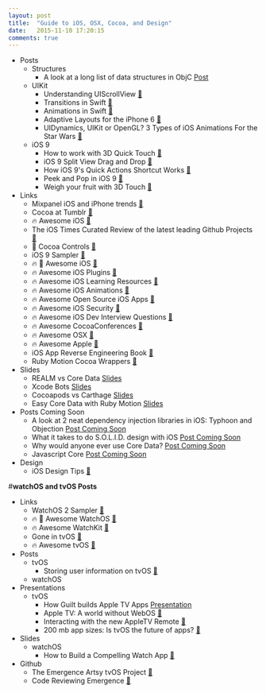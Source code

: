 ```yaml
---
layout: post
title:  "Guide to iOS, OSX, Cocoa, and Design"
date:   2015-11-10 17:20:15
comments: true
---
```


- Posts
    - Structures
        - A look at a long list of data structures in ObjC [Post](http://itshenry.com/2015/11/05/nshash-nsmap.html)
    - UIKit 
        - Understanding UIScrollView [:link:](http://oleb.net/blog/2014/04/understanding-uiscrollview/)
        - Transitions in Swift [:link:](http://mathewsanders.com/interactive-transitions-in-swift/)
        - Animations in Swift [:link:](http://mathewsanders.com/animations-in-swift-part-two/)
        - Adaptive Layouts for the iPhone 6 [:link:](http://mathewsanders.com/designing-adaptive-layouts-for-iphone-6-plus/)
        - UIDynamics, UIKit or OpenGL? 3 Types of iOS Animations For the Star Wars [:link:](https://yalantis.com/blog/uidynamics-uikit-or-opengl-3-types-of-ios-animations-for-the-star-wars/?utm_campaign=iOS%2BDev%2BWeekly&utm_medium=web&utm_source=iOS_Dev_Weekly_Issue_221)
    - iOS 9
        - How to work with 3D Quick Touch [:link:](http://useyourloaf.com/blog/adding-3d-touch-quick-actions.html)
        - iOS 9 Split View Drag and Drop [:link:](http://blog.mikeswanson.com/post/130420781424/split-view-drag-and-drop)
        - How iOS 9's Quick Actions Shortcut Works [:link:](http://www.stringcode.co.uk/add-ios-9s-quick-actions-shortcut-support-in-15-minutes-right-now/?utm_campaign=This%2BWeek%2Bin%2BSwift&utm_medium=email&utm_source=This_Week_in_Swift_54)
        - Peek and Pop in iOS 9 [:link:](http://krakendev.io/peek-pop/?utm_campaign=iOS%2BDev%2BWeekly&utm_medium=email&utm_source=iOS_Dev_Weekly_Issue_219)
        - Weigh your fruit with 3D Touch [:link:](http://flexmonkey.blogspot.com/2015/10/the-plum-o-meter-weighing-plums-using.html?utm_campaign=This%2BWeek%2Bin%2BSwift&utm_medium=email&utm_source=This_Week_in_Swift_59)
- Links
    - Mixpanel iOS and iPhone trends [:link:](https://mixpanel.com/trends/#report/iphone_models)
    - Cocoa at Tumblr [:link:](http://cocoa.tumblr.com/)
    - :fire: Awesome iOS [:link:](https://github.com/vsouza/awesome-ios)
    - The iOS Times Curated Review of the latest leading Github Projects [:link:](http://theiostimes.com/)
    - :raised_hands: Cocoa Controls [:link:](https://www.cocoacontrols.com/)
    - iOS 9 Sampler [:link:](https://github.com/shu223/iOS-9-Sampler)
    - :fire: :raised_hands: Awesome iOS [:link:](https://github.com/vsouza/awesome-ios)
    - :fire: Awesome iOS Plugins [:link:](https://github.com/sanketfirodiya/awesome-ios-plugins)
    - :fire: Awesome iOS Learning Resources [:link:](https://github.com/sanketfirodiya/iOS-learning-resources)
    - :fire: Awesome iOS Animations [:link:](https://github.com/sxyx2008/awesome-ios-animation)
    - :fire: Awesome Open Source iOS Apps [:link:](https://github.com/dkhamsing/open-source-ios-apps)
    - :fire: Awesome iOS Security [:link:](https://github.com/ashishb/osx-and-ios-security-awesome)
    - :fire: Awesome iOS Dev Interview Questions [:link:](https://github.com/CameronBanga/iOS-Developer-and-Designer-Interview-Questions)
    - :fire: Awesome CocoaConferences [:link:](https://github.com/Lascorbe/CocoaConferences)
    - :fire: Awesome OSX [:link:](https://github.com/iCHAIT/awesome-osx)
    - :fire: Awesome Apple [:link:](https://github.com/joeljfischer/awesome-apple)
    - iOS App Reverse Engineering Book [:link:](https://github.com/iosre/iOSAppReverseEngineering/blob/master/iOSAppReverseEngineering.pdf)
    - Ruby Motion Cocoa Wrappers [:link:](https://github.com/rubymotion/BubbleWrap)
- Slides
    - REALM vs Core Data [Slides](https://speakerdeck.com/joshuadutton/using-realm-for-data-persistence-a-comparison-with-core-data)
    - Xcode Bots [Slides](https://speakerdeck.com/romainpouclet/cocoaheads-montreal-xcode-bots)
    - Cocoapods vs Carthage [Slides](https://speakerdeck.com/romainpouclet/managing-your-dependencies-using-carthage)
    - Easy Core Data with Ruby Motion [Slides](https://speakerdeck.com/styrmis/simpler-core-data-with-rubymotion)
- Posts Coming Soon
    - A look at 2 neat dependency injection libraries in iOS: Typhoon and Objection [Post Coming Soon]()
    - What it takes to do S.O.L.I.D. design with iOS [Post Coming Soon]()
    - Why would anyone ever use Core Data? [Post Coming Soon]()
    - Javascript Core [Post Coming Soon]()
- Design
  - iOS Design Tips [:link:](http://ramotion.github.io/iOS-design-tips/)


#**watchOS and tvOS Posts**
- Links
    - WatchOS 2 Sampler [:link:](https://github.com/shu223/watchOS-2-Sampler)
    - :fire: :raised_hands: Awesome WatchOS [:link:](https://github.com/yenchenlin1994/awesome-watchos)
    - :fire: Awesome WatchKit [:link:](https://github.com/sanketfirodiya/sample-watchkit-apps)
    - Gone in tvOS [:link:](https://gist.github.com/erica/d9b36c57500a6832ef7b)
    - :fire: Awesome tvOS [:link:](https://github.com/mbcrump/awesome-tvos/blob/master/README.md)
- Posts
    + tvOS
        + Storing user information on tvOS [:link:](http://www.marisibrothers.com/2015/10/storing-your-data-on-tvos.html)
    + watchOS
- Presentations
    - tvOS
        - How Guilt builds Apple TV Apps [Presentation](http://tech.gilt.com/tvos/2015/10/13/apple-tv-tvos-swift-development-focus-engine/)
        - Apple TV: A world without WebOS [:link:](https://medium.com/bpxl-craft/apple-tv-a-world-without-webkit-5c428a64a6dd#.rdk3bnrqc)
        - Interacting with the new AppleTV Remote [:link:](http://www.marisibrothers.com/2015/10/interacting-with-new-apple-tv-remote.html)
        - 200 mb app sizes: Is tvOS the future of apps? [:link:](https://realm.io/news/is-tvos-the-future-of-apps/)
- Slides
    - watchOS
        - How to Build a Compelling Watch App [:link:](http://www.kristinathai.com/wp-content/uploads/2014/09/Compelling-Watch-App.pdf)
- Github
    - The Emergence Artsy tvOS Project [:link:](https://github.com/artsy/Emergence/)
    - Code Reviewing Emergence [:link:](http://artsy.github.io/blog/2015/11/05/Emergence-Code-Review/)

